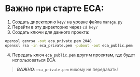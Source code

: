 # Важно при старте ECA:

1. Создать директорию `key/` на уровне файла `manage.py`
2. Перейти в эту директорию через `cd key/`
3. Создать ключи для данного проекта:
```sh
openssl genrsa -out eca_private.pem 2048
openssl rsa -in eca_private.pem -pubout -out eca_public.pem
```
4. Передать ключ `eca_public.pem` другим проектам, где будет использоваться ЕСА.
> ***ВАЖНО***: `eca_private.pem` никому не передавать!